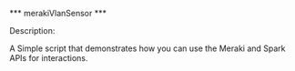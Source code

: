 *** merakiVlanSensor ***

Description:

A Simple script that demonstrates how you can use the Meraki and Spark APIs for interactions.

